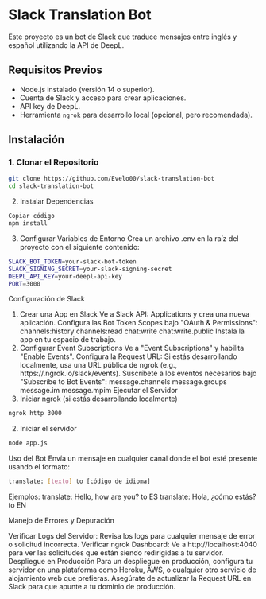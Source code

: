 # Slack Translation Bot

Este proyecto es un bot de Slack que traduce mensajes entre inglés y español utilizando la API de DeepL.

## Requisitos Previos

- Node.js instalado (versión 14 o superior).
- Cuenta de Slack y acceso para crear aplicaciones.
- API key de DeepL.
- Herramienta `ngrok` para desarrollo local (opcional, pero recomendada).

## Instalación

### 1. Clonar el Repositorio

```sh
git clone https://github.com/Evelo00/slack-translation-bot
cd slack-translation-bot
```

2. Instalar Dependencias
```sh
Copiar código
npm install
```
3. Configurar Variables de Entorno
Crea un archivo .env en la raíz del proyecto con el siguiente contenido:
```sh
SLACK_BOT_TOKEN=your-slack-bot-token
SLACK_SIGNING_SECRET=your-slack-signing-secret
DEEPL_API_KEY=your-deepl-api-key
PORT=3000
```
Configuración de Slack
1. Crear una App en Slack
Ve a Slack API: Applications y crea una nueva aplicación.
Configura las Bot Token Scopes bajo "OAuth & Permissions":
channels:history
channels:read
chat:write
chat:write.public
Instala la app en tu espacio de trabajo.
2. Configurar Event Subscriptions
Ve a "Event Subscriptions" y habilita "Enable Events".
Configura la Request URL:
Si estás desarrollando localmente, usa una URL pública de ngrok (e.g., https://<subdominio>.ngrok.io/slack/events).
Suscríbete a los eventos necesarios bajo "Subscribe to Bot Events":
message.channels
message.groups
message.im
message.mpim
Ejecutar el Servidor
1. Iniciar ngrok (si estás desarrollando localmente)
```sh
ngrok http 3000
```
2. Iniciar el servidor
```sh
node app.js
```
Uso del Bot
Envía un mensaje en cualquier canal donde el bot esté presente usando el formato:

```sh
translate: [texto] to [código de idioma]
```

Ejemplos:
translate: Hello, how are you? to ES
translate: Hola, ¿cómo estás? to EN

Manejo de Errores y Depuración

Verificar Logs del Servidor: Revisa los logs para cualquier mensaje de error o solicitud incorrecta.
Verificar ngrok Dashboard: Ve a http://localhost:4040 para ver las solicitudes que están siendo redirigidas a tu servidor.
Despliegue en Producción
Para un despliegue en producción, configura tu servidor en una plataforma como Heroku, AWS, o cualquier otro servicio de alojamiento web que prefieras. Asegúrate de actualizar la Request URL en Slack para que apunte a tu dominio de producción.
